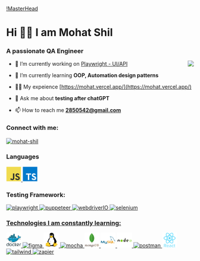 [!MasterHead](https://media.istockphoto.com/id/1167600158/vector/software-testing-web-banner-concept.jpg?s=170667a&w=0&k=20&c=XaEu-Jzg6pwrQI_PLeBzwu5ZS5XTHmVH8j1Cq7O-Dq4=)

<h1 align="left">Hi 👋🏽 I am Mohat Shil</h1>
<h3 align="left">A passionate QA Engineer </h3>
<IMG align="right" SRC="https://media2.giphy.com/media/v1.Y2lkPTc5MGI3NjExOW05c3R5Y21vcnlrNXpnMDBlNWl6Z2EzNWw0YTY0Y2NyenhtdzEydSZlcD12MV9naWZzX3NlYXJjaCZjdD1n/l0K4n42JVSqqUvAQg/200w.gif">

- 🔭 I’m currently working on [Playwright - UI/API](https://github.com/shilCode/Mangement-System-automated)

- 🌱 I’m currently learning **OOP, Automation design patterns**

- 👨‍💻 My expeience [https://mohat.vercel.app/](https://mohat.vercel.app/)

- 💬 Ask me about **testing after chatGPT**

- 📫 How to reach me **2850542@gmail.com**

<h3 align="left">Connect with me:</h3>
<p align="left">
<a href="https://linkedin.com/in/mohat-shil" target="blank"><img align="center" src="https://raw.githubusercontent.com/rahuldkjain/github-profile-readme-generator/master/src/images/icons/Social/linked-in-alt.svg" alt="mohat-shil" height="30" width="40" /></a>
</p>

<h3 align="left">Languages</h3>
 <a align="center" href="https://developer.mozilla.org/en-US/docs/Web/JavaScript"
            target="_blank" rel="noreferrer"> <img
                src="https://raw.githubusercontent.com/devicons/devicon/master/icons/javascript/javascript-original.svg"
                alt="javascript" width="40" height="40" /> </a>
  <a align="center" href="https://www.typescriptlang.org/" target="_blank" rel="noreferrer">
            <img src="https://raw.githubusercontent.com/devicons/devicon/master/icons/typescript/typescript-original.svg"
                alt="typescript" width="40" height="40" /> </a>
  

<h3 align="left">Testing Framework:</h3>

<a href="https://playwright.dev/" target="_blank" rel="noreferrer"> <img src="https://playwright.dev/img/playwright-logo.svg" alt="playwright" width="40" height="40" />
  <a href="https://github.com/puppeteer/puppeteer" target="_blank" rel="noreferrer"> <img src="https://www.vectorlogo.zone/logos/pptrdev/pptrdev-official.svg" alt="puppeteer" width="40" height="40"/>
<a href="https://webdriver.io/" target="_blank" rel="noreferrer"> <img src="https://camo.githubusercontent.com/95f9060552c490befea503dea9b87aa13277c0d4ff0aeb18a870f52df665fed4/68747470733a2f2f7765626472697665722e696f2f6173736574732f696d616765732f726f626f742d33363737373838646436333834396335366161356362336633333262313264352e737667" alt="webdriverIO" width="40" height="40" />
<a href="https://www.selenium.dev" target="_blank" rel="noreferrer"> <img src="https://raw.githubusercontent.com/detain/svg-logos/780f25886640cef088af994181646db2f6b1a3f8/svg/selenium-logo.svg" alt="selenium" width="40" height="40"/> 



<h3 align="left">Technologies I am constantly learning:</h3>

<a href="https://www.docker.com/" target="_blank" rel="noreferrer"> <img src="https://raw.githubusercontent.com/devicons/devicon/master/icons/docker/docker-original-wordmark.svg" alt="docker" width="40" height="40"/><a href="https://www.figma.com/" target="_blank" rel="noreferrer"> <img src="https://www.vectorlogo.zone/logos/figma/figma-icon.svg" alt="figma" width="40" height="40"/> <a href="https://www.linux.org/" target="_blank" rel="noreferrer"> <img src="https://raw.githubusercontent.com/devicons/devicon/master/icons/linux/linux-original.svg" alt="linux" width="40" height="40"/> </a> <a href="https://mochajs.org" target="_blank" rel="noreferrer"> <img src="https://www.vectorlogo.zone/logos/mochajs/mochajs-icon.svg" alt="mocha" width="40" height="40"/> </a> <a href="https://www.mongodb.com/" target="_blank" rel="noreferrer"> <img src="https://raw.githubusercontent.com/devicons/devicon/master/icons/mongodb/mongodb-original-wordmark.svg" alt="mongodb" width="40" height="40"/> </a> <a href="https://www.mysql.com/" target="_blank" rel="noreferrer"> <img src="https://raw.githubusercontent.com/devicons/devicon/master/icons/mysql/mysql-original-wordmark.svg" alt="mysql" width="40" height="40"/> </a><a href="https://nodejs.org" target="_blank" rel="noreferrer"> <img src="https://raw.githubusercontent.com/devicons/devicon/master/icons/nodejs/nodejs-original-wordmark.svg" alt="nodejs" width="40" height="40"/> </a> <a href="https://postman.com" target="_blank" rel="noreferrer"> <img src="https://www.vectorlogo.zone/logos/getpostman/getpostman-icon.svg" alt="postman" width="40" height="40"/>  <a href="https://reactjs.org/" target="_blank" rel="noreferrer"> <img src="https://raw.githubusercontent.com/devicons/devicon/master/icons/react/react-original-wordmark.svg" alt="react" width="40" height="40"/> </a> </a> <a href="https://tailwindcss.com/" target="_blank" rel="noreferrer"> <img src="https://www.vectorlogo.zone/logos/tailwindcss/tailwindcss-icon.svg" alt="tailwind" width="40" height="40"/> </a>  </a> <a href="https://zapier.com" target="_blank" rel="noreferrer"> <img src="https://www.vectorlogo.zone/logos/zapier/zapier-icon.svg" alt="zapier" width="40" height="40"/> </a>





    
</p>



